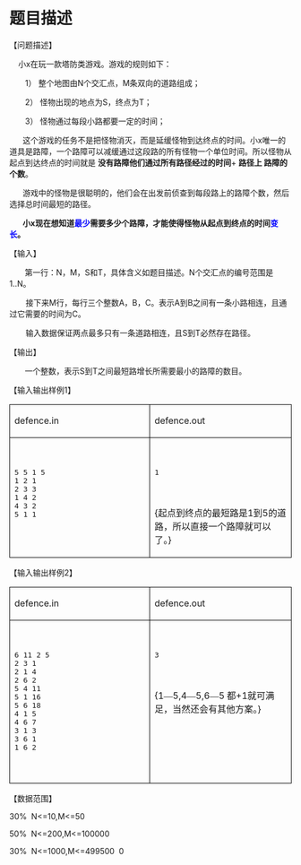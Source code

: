 # 题目描述


<p>
	<span style="font-family:宋体;">【问题描述】</span><span style="font-family:;"></span> 
</p>
<p>
	<span style="font-family:;"><span>    </span></span><span style="font-family:宋体;">小</span><span style="font-family:;">x</span><span style="font-family:宋体;">在玩一款塔防类游戏。游戏的规则如下：</span><span style="font-family:;"></span> 
</p>
<p style="margin-left:39.0pt;text-indent:-18.0pt;">
	<span style="font-family:;"><span>1）<span> </span></span></span><span style="font-family:宋体;">整个地图由</span><span style="font-family:;">N</span><span style="font-family:宋体;">个交汇点，</span><span style="font-family:;">M</span><span style="font-family:宋体;">条双向的道路组成；</span><span style="font-family:;"></span> 
</p>
<p style="margin-left:39.0pt;text-indent:-18.0pt;">
	<span style="font-family:;"><span>2）<span> </span></span></span><span style="font-family:宋体;">怪物出现的地点为</span><span style="font-family:;">S</span><span style="font-family:宋体;">，终点为</span><span style="font-family:;">T</span><span style="font-family:宋体;">；</span><span style="font-family:;"></span> 
</p>
<p style="margin-left:39.0pt;text-indent:-18.0pt;">
	<span style="font-family:;"><span>3）<span> </span></span></span><span style="font-family:宋体;">怪物通过每段小路都要一定的时间；</span><span style="font-family:;"></span> 
</p>
<p style="text-indent:17.85pt;">
	<span style="font-family:宋体;">这个游戏的任务不是把怪物消灭，而是延缓怪物到达终点的时间。小</span><span style="font-family:;">x</span><span style="font-family:宋体;">唯一的道具是路障，一个路障可以减缓通过这段路的所有怪物一个单位时间。所以怪物从起点到达终点的时间就是</span><span style="font-family:;"> </span><b><span style="font-family:宋体;">没有路障他们通过所有路径经过的时间</span></b><span style="font-family:;">+ </span><b><span style="font-family:宋体;">路径上</span></b><b><span style="font-family:;"> </span></b><b><span style="font-family:宋体;">路障的个数</span></b><span style="font-family:宋体;">。</span><span style="font-family:;"></span> 
</p>
<p style="text-indent:17.85pt;">
	<span style="font-family:宋体;">游戏中的怪物是很聪明的，他们会在出发前侦查到每段路上的路障个数，然后选择总时间最短的路径。</span><span style="font-family:;"></span> 
</p>
<p style="text-indent:17.9pt;">
	<b><span style="font-family:宋体;">小</span></b><b><span style="font-family:;">x</span></b><b><span style="font-family:宋体;">现在想知道<span style="color:blue;">最少</span>需要多少个路障，才能使得怪物从起点到终点的时间<span style="color:blue;">变长</span>。</span></b><b><span style="font-family:;"></span></b> 
</p>
<p>
	<span style="font-family:宋体;">【输入】</span><span></span> 
</p>
<p>
	<span><span>       </span></span><span style="font-family:宋体;">第一行：</span><span>N</span><span style="font-family:宋体;">，</span><span>M</span><span style="font-family:宋体;">，</span><span>S</span><span style="font-family:宋体;">和</span><span>T</span><span style="font-family:宋体;">，具体含义如题目描述。</span><span>N</span><span style="font-family:宋体;">个交汇点的编号范围是</span><span>1..N</span><span style="font-family:宋体;">。</span><span></span> 
</p>
<p style="text-indent:21.75pt;">
	<span style="font-family:宋体;">接下来</span><span>M</span><span style="font-family:宋体;">行，每行三个整数</span><span>A</span><span style="font-family:宋体;">，</span><span>B</span><span style="font-family:宋体;">，</span><span>C</span><span style="font-family:宋体;">。表示</span><span>A</span><span style="font-family:宋体;">到</span><span>B</span><span style="font-family:宋体;">之间有一条小路相连，且通过它需要的时间为</span><span>C</span><span style="font-family:宋体;">。</span><span></span> 
</p>
<p style="text-indent:21.75pt;">
	<span style="font-family:宋体;">输入数据保证两点最多只有一条道路相连，且</span><span>S</span><span style="font-family:宋体;">到</span><span>T</span><span style="font-family:宋体;">必然存在路径。</span><span></span> 
</p>
<p>
	<span style="font-family:宋体;">【输出】</span><span></span> 
</p>
<p>
	<span><span>       </span></span><span style="font-family:宋体;">一个整数，表示</span><span>S</span><span style="font-family:宋体;">到</span><span>T</span><span style="font-family:宋体;">之间最短路增长所需要最小的路障的数目。</span><span></span> 
</p>
<p>
	<span style="font-family:宋体;">【输入输出样例</span><span>1</span><span style="font-family:宋体;">】</span><span></span> 
</p>
<table style="border-collapse:collapse;border:none;" border="1" cellpadding="0" cellspacing="0">
	<tbody>
		<tr>
			<td style="border:solid windowtext 1.0pt;" valign="top" width="283">
				<p>
					<span style="font-family:;">defence.in</span> 
				</p>
			</td>
			<td style="border:solid windowtext 1.0pt;" valign="top" width="283">
				<p>
					<span>defence</span><span style="font-family:;">.out</span> 
				</p>
			</td>
		</tr>
		<tr>
			<td style="border:solid windowtext 1.0pt;" valign="top" width="283">
				<p>
					<br/>
				</p>
<pre class="prettyprint">5 5 1 5
1 2 1
2 3 3
1 4 2
4 3 2
5 1 1</pre>
				<p>
					<br/>
				</p>
			</td>
			<td style="border:solid windowtext 1.0pt;" valign="top" width="283">
				<p>
					<br/>
				</p>
<pre class="prettyprint">1</pre>
				<p>
					<br/>
				</p>
				<p>
					<span style="font-family:;">{</span><span style="font-family:宋体;">起点到终点的最短路是</span><span style="font-family:;">1</span><span style="font-family:宋体;">到</span><span style="font-family:;">5</span><span style="font-family:宋体;">的道路，所以直接一个路障就可以了。</span><span style="font-family:;">}</span> 
				</p>
			</td>
		</tr>
	</tbody>
</table>
<p>
	<span style="font-family:宋体;">【输入输出样例</span><span>2</span><span style="font-family:宋体;">】</span><span></span> 
</p>
<table style="border-collapse:collapse;border:none;" border="1" cellpadding="0" cellspacing="0">
	<tbody>
		<tr>
			<td style="border:solid windowtext 1.0pt;" valign="top" width="283">
				<p>
					<span>defence</span><span style="font-family:;">.in</span> 
				</p>
			</td>
			<td style="border:solid windowtext 1.0pt;" valign="top" width="283">
				<p>
					<span>defence</span><span style="font-family:;">.out</span> 
				</p>
			</td>
		</tr>
		<tr>
			<td style="border:solid windowtext 1.0pt;" valign="top" width="283">
				<p>
					<br/>
				</p>
<pre class="prettyprint">6 11 2 5
2 3 1
2 1 4
2 6 2
5 4 11
5 1 16
5 6 18
4 1 5
4 6 7
3 1 3
3 6 1
1 6 2</pre>
				<p>
					<br/>
				</p>
			</td>
			<td style="border:solid windowtext 1.0pt;" valign="top" width="283">
				<p>
					<br/>
				</p>
<pre class="prettyprint">3 </pre>
				<p>
					<br/>
				</p>
				<p>
					<span style="font-family:;">{1</span><span style="font-family:宋体;">—</span><span style="font-family:;">5,4</span><span style="font-family:宋体;">—</span><span style="font-family:;">5,6</span><span style="font-family:宋体;">—</span><span style="font-family:;">5 </span><span style="font-family:宋体;">都</span><span style="font-family:;">+1</span><span style="font-family:宋体;">就可满足，当然还会有其他方案。</span><span style="font-family:;">}</span> 
				</p>
			</td>
		</tr>
	</tbody>
</table>
<p>
	<span style="font-family:宋体;">【数据范围】</span><span> </span> 
</p>
<p>
	<span>30%<span>  </span>N&lt;=10,M&lt;=50</span> 
</p>
<p>
	<span>50%<span>  </span>N&lt;=200,M&lt;=100000</span> 
</p>
<p>
	<span>30%<span>  </span>N&lt;=1000,M&lt;=499500<span>  </span>0<c<=1000000.< span=""><span style="font-size:16.0pt;"></span> </c<=1000000.<></span> 
</p>
<span style="font-size:10.5pt;font-family:宋体;"><br/>
</span>
